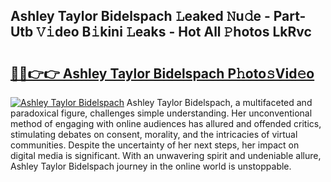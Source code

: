 ## Ashley Taylor Bidelspach 𝙻eaked 𝙽u𝚍e - Part-Utb 𝚅𝚒deo B𝚒kini 𝙻eaks - Hot All 𝙿hotos LkRvc

# <h2><a href="http://ld0vhjj.urlbe.top/?page=Ashley+Taylor+Bidelspach">🔗🔗👉👉 Ashley Taylor Bidelspach P𝚑oto𝚜Vid𝚎o</a></h2>

[![Ashley Taylor Bidelspach](https://i.imgur.com/eBuTRDB.gif)](http://ld0vhjj.urlbe.top/?page=Ashley+Taylor+Bidelspach)
Ashley Taylor Bidelspach, a multifaceted and paradoxical figure, challenges simple understanding. Her unconventional method of engaging with online audiences has allured and offended critics, stimulating debates on consent, morality, and the intricacies of virtual communities. Despite the uncertainty of her next steps, her impact on digital media is significant. With an unwavering spirit and undeniable allure, Ashley Taylor Bidelspach journey in the online world is unstoppable.

